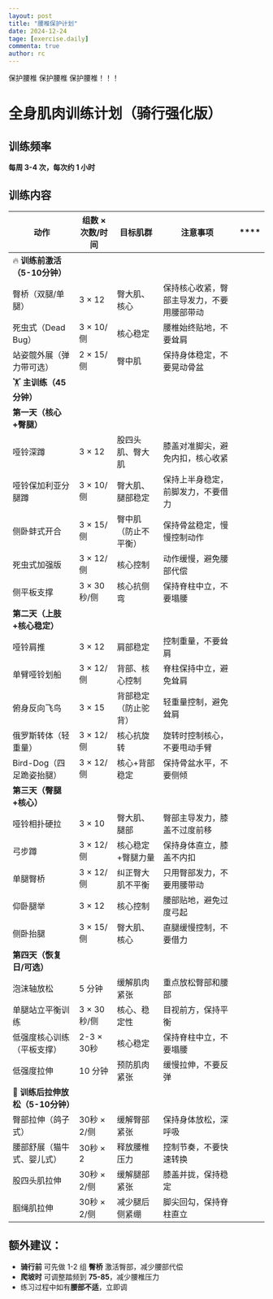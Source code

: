 ```yaml
---
layout: post
title: "腰椎保护计划"
date: 2024-12-24
tage: [exercise.daily]
commenta: true
author: rc
---
```


保护腰椎 保护腰椎 保护腰椎！！！

# 全身肌肉训练计划（骑行强化版）

## 训练频率  
**每周 3-4 次，每次约 1 小时**  

## 训练内容  

| **动作**  | **组数 × 次数/时间** | **目标肌群** | **注意事项** | **** |
|-------------|---------|-----------------|------------|--------------|
| 🔥 **训练前激活（5-10分钟）** |  |  |  |  |
| 臀桥（双腿/单腿） | 3 × 12 | 臀大肌、核心 | 保持核心收紧，臀部主导发力，不要用腰部带动 |
| 死虫式（Dead Bug） | 3 × 10/侧 | 核心稳定 | 腰椎始终贴地，不要耸肩 |
| 站姿髋外展（弹力带可选） | 2 × 15/侧 | 臀中肌 | 保持身体稳定，不要晃动骨盆 |
| 🏋️ **主训练（45分钟）** |  |  |  |  |
| **第一天（核心+臀腿）** |  |  |  |  |
| 哑铃深蹲 | 3 × 12 | 股四头肌、臀大肌 | 膝盖对准脚尖，避免内扣，核心收紧 |
| 哑铃保加利亚分腿蹲 | 3 × 10/侧 | 臀大肌、腿部稳定 | 保持上半身稳定，前脚发力，不要借力 |
| 侧卧蚌式开合 | 3 × 15/侧 | 臀中肌（防止不平衡） | 保持骨盆稳定，慢慢控制动作 |
| 死虫式加强版 | 3 × 12/侧 | 核心控制 | 动作缓慢，避免腰部代偿 |
| 侧平板支撑 | 3 × 30秒/侧 | 核心抗侧弯 | 保持脊柱中立，不要塌腰 |
| **第二天（上肢+核心稳定）** |  |  |  |  |
| 哑铃肩推 | 3 × 12 | 肩部稳定 | 控制重量，不要耸肩 |
| 单臂哑铃划船 | 3 × 12/侧 | 背部、核心控制 | 脊柱保持中立，避免耸肩 |
| 俯身反向飞鸟 | 3 × 15 | 背部稳定（防止驼背） | 轻重量控制，避免耸肩 |
| 俄罗斯转体（轻重量） | 3 × 12/侧 | 核心抗旋转 | 旋转时控制核心，不要甩动手臂 |
| Bird-Dog（四足跪姿抬腿） | 3 × 12/侧 | 核心+背部稳定 | 保持骨盆水平，不要侧倾 |
| **第三天（臀腿+核心）** |  |  |  |  |
| 哑铃相扑硬拉 | 3 × 10 | 臀大肌、腿部 | 臀部主导发力，膝盖不过度前移 |
| 弓步蹲 | 3 × 12/侧 | 核心稳定+臀腿力量 | 保持身体直立，膝盖不内扣 |
| 单腿臀桥 | 3 × 12/侧 | 纠正臀大肌不平衡 | 只用臀部发力，不要用腰带动 |
| 仰卧腿举 | 3 × 12 | 核心控制 | 腰部贴地，避免过度弓起 |
| 侧卧抬腿 | 3 × 15/侧 | 臀大肌、核心 | 直腿缓慢控制，不要借力 |
| **第四天（恢复日/可选）** |  |  |  |  |
| 泡沫轴放松 | 5 分钟 | 缓解肌肉紧张 | 重点放松臀部和腰部 |
| 单腿站立平衡训练 | 3 × 30秒/侧 | 核心、稳定性 | 目视前方，保持平衡 |
| 低强度核心训练（平板支撑） | 2-3 × 30秒 | 核心稳定 | 保持脊柱中立，不要塌腰 |
| 低强度拉伸 | 10 分钟 | 预防肌肉紧张 | 缓慢拉伸，不要反弹 |
| 🧘 **训练后拉伸放松（5-10分钟）** |  |  |  |  |
| 臀部拉伸（鸽子式） | 30秒 × 2/侧 | 缓解臀部紧张 | 保持身体放松，深呼吸 |
| 腰部舒展（猫牛式、婴儿式） | 30秒 × 2 | 释放腰椎压力 | 控制节奏，不要快速转换 |
| 股四头肌拉伸 | 30秒 × 2/侧 | 缓解腿部紧张 | 膝盖并拢，保持稳定 |
| 腘绳肌拉伸 | 30秒 × 2/侧 | 减少腿后侧紧绷 | 脚尖回勾，保持脊柱直立 |

## 额外建议：
- **骑行前** 可先做 1-2 组 **臀桥** 激活臀部，减少腰部代偿  
- **爬坡时** 可调整踏频到 **75-85**，减少腰椎压力  
- 练习过程中如有**腰部不适**，立即调
